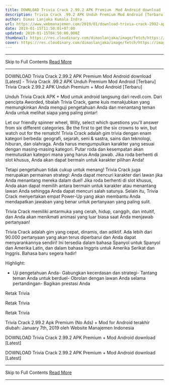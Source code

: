 ```yaml
---
title: DOWNLOAD Trivia Crack 2.99.2 APK Premium  Mod Android download [Latest]
description: Trivia Crack .99.2 APK Unduh Premium Mod Android [Terbaru]
author: Dimas Lanjaka Kumala Indra
url: https://www.webmanajemen.com/2019/01/download-trivia-crack-2992-apk-premium.html
date: 2019-01-15T11:50:01+07:00
updated: 2019-01-15T04:50:00.000Z
thumbnail: https://res.cloudinary.com/dimaslanjaka/image/fetch/https://image.revdl.com/2017/trivia-crack-1.png
cover: https://res.cloudinary.com/dimaslanjaka/image/fetch/https://image.revdl.com/2017/trivia-crack-1.png
---
```


<hr/> Skip to Full Contents <a href="https://www.webmanajemen.com/2019/01/download-trivia-crack-2992-apk-premium.html" rel="follow" class="button" id="read-more">Read More</a> <hr/> DOWNLOAD Trivia Crack 2.99.2 APK Premium  Mod Android download [Latest] - Trivia Crack .99.2 APK Unduh Premium Mod Android [Terbaru] Trivia Crack 2.99.2 APK Unduh Premium + Mod Android [Terbaru] 
  
  
  
  Unduh Trivia Crack APK + Mod untuk android langsung dari revdl.com.  Dari pencipta Aworded, tibalah Trivia Crack, game kuis menakjubkan yang memungkinkan Anda menguji pengetahuan Anda dan menantang teman Anda untuk melihat siapa yang paling pintar! 
  
 Let our friendly spinner wheel, Willy, select which questions you'll answer from six different categories. Be the first to get the six crowns to win, but watch out for the rematch! 
   Trivia Crack adalah gim trivia dengan enam kategori berbeda: geografi, sejarah, seni & sastra, sains dan teknologi, hiburan, dan olahraga.  Anda harus mengumpulkan karakter yang sesuai dengan masing-masing kategori.  Putar roda dan kesempatan akan memutuskan kategori mana yang harus Anda jawab.  Jika roda berhenti di slot khusus, Anda akan dapat bermain untuk karakter pilihan Anda! 
  
  Tetapi pengetahuan tidak cukup untuk menang!  Trivia Crack juga merupakan permainan strategi: Anda dapat mencuri karakter dari lawan jika Anda menantang mereka dalam duel!  Jika roda berhenti di slot khusus, Anda akan dapat memilih antara bermain untuk karakter atau menantang lawan Anda sehingga Anda dapat mencuri salah satunya.  Selain itu, Trivia Crack menyertakan empat Power-Up yang akan membantu Anda mendapatkan jawaban yang benar untuk pertanyaan yang paling sulit. 
  
  Trivia Crack memiliki antarmuka yang cerah, hidup, canggih, dan intuitif, dan Anda akan menikmati animasi yang luar biasa saat Anda menjawab pertanyaan! 
  
  Trivia Crack adalah gim yang cepat, dinamis, dan adiktif.  Ada lebih dari 90.000 pertanyaan yang akan terus diperbarui dan Anda dapat menyarankannya sendiri!  Ini tersedia dalam bahasa Spanyol untuk Spanyol dan Amerika Latin, dan dalam bahasa Inggris untuk Amerika Serikat dan Inggris.  Bahasa baru segera hadir! 
  
  Highlight: 
  
  - Uji pengetahuan Anda- Gabungkan kecerdasan dan strategi- Tantang teman Anda untuk berduel- Obrolan dengan lawan Anda selama pertandingan- Bagikan prestasi Anda 
  
  
  
    
  Retak Trivia 
  
  
    
  Retak Trivia 
  
  
    
  Retak Trivia 
  
  
  Trivia Crack 2.99.2 Apk Premium (No Ads) + Mod for Android terakhir diubah: January 7th, 2019 oleh Website Manajemen Indonesia 
  
  
  
DOWNLOAD Trivia Crack 2.99.2 APK Premium + Mod Android download [Latest]
  
 DOWNLOAD Trivia Crack 2.99.2 APK Premium + Mod Android download [Latest] <hr/> Skip to Full Contents <a href="https://www.webmanajemen.com/2019/01/download-trivia-crack-2992-apk-premium.html" rel="follow" class="button" id="read-more">Read More</a> <hr/>